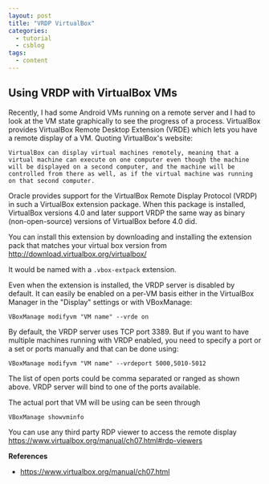 ```yaml
---
layout: post
title: "VRDP VirtualBox"
categories:
  - tutorial
  - csblog
tags:
  - content
---
```


## Using VRDP with VirtualBox VMs
Recently, I had some Android VMs running on a remote server and I had to look at the VM state graphically to see the progress of a process.
VirtualBox provides VirtualBox Remote Desktop Extension (VRDE) which lets you have a remote display of a VM. Quoting VirtualBox's website:

``VirtualBox can display virtual machines remotely, meaning that a virtual machine can execute on one computer even though the machine will be displayed on a second computer, and the machine will be controlled from there as well, as if the virtual machine was running on that second computer.``

Oracle provides support for the VirtualBox Remote Display Protocol (VRDP) in such a VirtualBox extension package. When this package is installed, VirtualBox versions 4.0 and later support VRDP the same way as binary (non-open-source) versions of VirtualBox before 4.0 did.

You can install this extension by downloading and installing the extension pack that matches your virtual box version from http://download.virtualbox.org/virtualbox/

It would be named with a ``.vbox-extpack`` extension.

Even when the extension is installed, the VRDP server is disabled by default. It can easily be enabled on a per-VM basis either in the VirtualBox Manager in the "Display" settings or with VBoxManage:

``VBoxManage modifyvm "VM name" --vrde on``

By default, the VRDP server uses TCP port 3389. But if you want to have multiple machines running with VRDP enabled, you need to specify a port or a set or ports manually and that can be done using:

``VBoxManage modifyvm "VM name" --vrdeport 5000,5010-5012``

The list of open ports could be comma separated or ranged as shown above. VRDP server will bind to one of the ports available.

The actual port that VM will be using can be seen through

``VBoxManage showvminfo``

You can use any third party RDP viewer to access the remote display
https://www.virtualbox.org/manual/ch07.html#rdp-viewers

**References**
- https://www.virtualbox.org/manual/ch07.html
